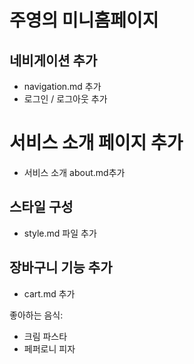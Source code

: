 # 주영의 미니홈페이지

## 네비게이션 추가

- navigation.md 추가
- 로그인 / 로그아웃 추가

# 서비스 소개 페이지 추가
 - 서비스 소개 about.md추가

## 스타일 구성

- style.md 파일 추가

## 장바구니 기능 추가
- cart.md 추가

좋아하는 음식:

- 크림 파스타
- 페퍼로니 피자
